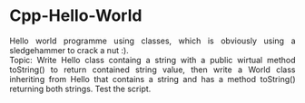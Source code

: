 # Cpp-Hello-World
<p align="justify">Hello world programme using classes, which is obviously using a sledgehammer to crack a nut :). <br>
Topic: Write Hello class containg a string with a public wirtual method toString() to return contained string value, then write a World class inheriting from Hello that contains a string and has a method toString() returning both strings. Test the script. </p>

